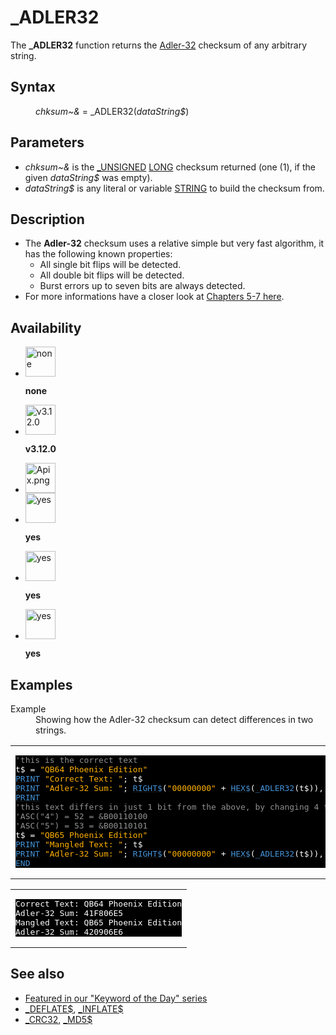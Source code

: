 <style>pre.codeide, pre.outputfixed, .outputcrt0 { background-color: #000 !important; color: #FFF !important; }</style><!DOCTYPE html>
<html class="client-nojs" dir="ltr" lang="en">
<head>
<title>_ADLER32 - QB64 Phoenix Edition Wiki</title>
</head>
<body class="mediawiki ltr sitedir-ltr mw-hide-empty-elt ns-0 ns-subject page-ADLER32 rootpage-ADLER32 skin-vector action-view skin-vector-legacy vector-feature-language-in-header-enabled vector-feature-language-in-main-page-header-disabled vector-feature-language-alert-in-sidebar-disabled vector-feature-sticky-header-disabled vector-feature-sticky-header-edit-disabled vector-feature-table-of-contents-disabled vector-feature-visual-enhancement-next-disabled">
<div class="mw-body" id="content" role="main">
<a id="top"></a>
<h1 class="firstHeading mw-first-heading" id="firstHeading">_ADLER32</h1>
<div class="vector-body" id="bodyContent">
<div class="mw-body-content mw-content-ltr" dir="ltr" id="mw-content-text" lang="en"><div class="mw-parser-output"><p>The <b>_ADLER32</b> function returns the <a class="extiw" href="https://en.wikipedia.org/wiki/Adler-32" title="wikipedia:Adler-32">Adler-32</a> checksum of any arbitrary string.
</p>
<h2><span class="mw-headline" id="Syntax">Syntax</span></h2>
<dl><dd><i>chksum~&amp;</i> = <a class="mw-selflink selflink">_ADLER32</a>(<i>dataString$</i>)</dd></dl>
<p>
</p>
<h2><span class="mw-headline" id="Parameters">Parameters</span></h2>
<ul><li><i>chksum~&amp;</i> is the <a href="UNSIGNED" title="UNSIGNED">_UNSIGNED</a> <a href="LONG" title="LONG">LONG</a> checksum returned (one (1), if the given <i>dataString$</i> was empty).</li>
<li><i>dataString$</i> is any literal or variable <a href="STRING" title="STRING">STRING</a> to build the checksum from.</li></ul>
<p>
</p>
<h2><span class="mw-headline" id="Description">Description</span></h2>
<ul><li>The <b>Adler-32</b> checksum uses a relative simple but very fast algorithm, it has the following known properties:
<ul><li>All single bit flips will be detected.</li>
<li>All double bit flips will be detected.</li>
<li>Burst errors up to seven bits are always detected.</li></ul></li>
<li>For more informations have a closer look at <a class="external text" href="https://www.intel.com/content/www/us/en/content-details/709921/intel-quickassist-technology-intel-qat-using-adler-32-checksum-and-crc32-hash-to-ensure-data-compression-integrity.html" rel="nofollow">Chapters 5-7 here</a>.</li></ul>
<p>
</p>
<h2><span class="mw-headline" id="Availability">Availability</span></h2>
<ul class="gallery mw-gallery-nolines">
<li class="gallerybox" style="width: 53px"><div style="width: 53px">
<div class="thumb" style="width: 48px;"><div style="margin:0px auto;"><a class="image" href="File:Qb64.png" title="none"><img alt="none" decoding="async" height="48" src="/qb64wiki/images/9/91/Qb64.png" width="48"/></a></div></div>
<div class="gallerytext">
<p><b>none</b>
</p>
</div>
</div></li>
<li class="gallerybox" style="width: 53px"><div style="width: 53px">
<div class="thumb" style="width: 48px;"><div style="margin:0px auto;"><a class="image" href="File:Qbpe.png" title="v3.12.0"><img alt="v3.12.0" decoding="async" height="48" src="/qb64wiki/images/0/07/Qbpe.png" width="48"/></a></div></div>
<div class="gallerytext">
<p><b>v3.12.0</b>
</p>
</div>
</div></li>
<li class="gallerybox" style="width: 53px"><div style="width: 53px">
<div class="thumb" style="width: 48px;"><div style="margin:0px auto;"><a class="image" href="File:Apix.png"><img alt="Apix.png" decoding="async" height="48" src="/qb64wiki/images/5/5f/Apix.png" width="48"/></a></div></div>
<div class="gallerytext">
</div>
</div></li>
<li class="gallerybox" style="width: 53px"><div style="width: 53px">
<div class="thumb" style="width: 48px;"><div style="margin:0px auto;"><a class="image" href="File:Win.png" title="yes"><img alt="yes" decoding="async" height="48" src="/qb64wiki/images/2/29/Win.png" width="48"/></a></div></div>
<div class="gallerytext">
<p><b>yes</b>
</p>
</div>
</div></li>
<li class="gallerybox" style="width: 53px"><div style="width: 53px">
<div class="thumb" style="width: 48px;"><div style="margin:0px auto;"><a class="image" href="File:Lnx.png" title="yes"><img alt="yes" decoding="async" height="48" src="/qb64wiki/images/7/7a/Lnx.png" width="48"/></a></div></div>
<div class="gallerytext">
<p><b>yes</b>
</p>
</div>
</div></li>
<li class="gallerybox" style="width: 53px"><div style="width: 53px">
<div class="thumb" style="width: 48px;"><div style="margin:0px auto;"><a class="image" href="File:Osx.png" title="yes"><img alt="yes" decoding="async" height="48" src="/qb64wiki/images/2/22/Osx.png" width="48"/></a></div></div>
<div class="gallerytext">
<p><b>yes</b>
</p>
</div>
</div></li>
</ul>
<p>
</p>
<h2><span class="mw-headline" id="Examples">Examples</span></h2>
<dl><dt>Example</dt>
<dd>Showing how the Adler-32 checksum can detect differences in two strings.</dd></dl>
<table cellpadding="15px" width="100%">
<tbody><tr>
<td><pre class="codeide"><span style="color:#919191;">'this is the correct text</span>
t$ = <span style="color:#FFB100;">"QB64 Phoenix Edition"</span>
<a href="PRINT" title="PRINT"><span style="color:#4593D8;">PRINT</span></a> <span style="color:#FFB100;">"Correct Text: "</span>; t$
<a href="PRINT" title="PRINT"><span style="color:#4593D8;">PRINT</span></a> <span style="color:#FFB100;">"Adler-32 Sum: "</span>; <a href="RIGHT$" title="RIGHT$"><span style="color:#4593D8;">RIGHT$</span></a>(<span style="color:#FFB100;">"00000000"</span> + <a href="HEX$" title="HEX$"><span style="color:#4593D8;">HEX$</span></a>(<a class="mw-selflink selflink"><span style="color:#4593D8;">_ADLER32</span></a>(t$)), <span style="color:#F580B1;">8</span>)
<a href="PRINT" title="PRINT"><span style="color:#4593D8;">PRINT</span></a>
<span style="color:#919191;">'this text differs in just 1 bit from the above, by changing 4 to 5</span>
<span style="color:#919191;">'ASC("4") = 52 = &amp;B00110100</span>
<span style="color:#919191;">'ASC("5") = 53 = &amp;B00110101</span>
t$ = <span style="color:#FFB100;">"QB65 Phoenix Edition"</span>
<a href="PRINT" title="PRINT"><span style="color:#4593D8;">PRINT</span></a> <span style="color:#FFB100;">"Mangled Text: "</span>; t$
<a href="PRINT" title="PRINT"><span style="color:#4593D8;">PRINT</span></a> <span style="color:#FFB100;">"Adler-32 Sum: "</span>; <a href="RIGHT$" title="RIGHT$"><span style="color:#4593D8;">RIGHT$</span></a>(<span style="color:#FFB100;">"00000000"</span> + <a href="HEX$" title="HEX$"><span style="color:#4593D8;">HEX$</span></a>(<a class="mw-selflink selflink"><span style="color:#4593D8;">_ADLER32</span></a>(t$)), <span style="color:#F580B1;">8</span>)
<a href="END" title="END"><span style="color:#4593D8;">END</span></a>
</pre>
</td></tr></tbody></table>
<table cellpadding="15px" width="100%">
<tbody><tr>
<td><pre class="outputcrt0">Correct Text: QB64 Phoenix Edition
Adler-32 Sum: 41F806E5
Mangled Text: QB65 Phoenix Edition
Adler-32 Sum: 420906E6
</pre>
</td></tr></tbody></table>
<p>
</p>
<h2><span class="mw-headline" id="See_also">See also</span></h2>
<ul><li><a class="external text" href="https://qb64phoenix.com/forum/showthread.php?tid=2681" rel="nofollow">Featured in our "Keyword of the Day" series</a></li>
<li><a href="DEFLATE$" title="DEFLATE$">_DEFLATE$</a>, <a href="INFLATE$" title="INFLATE$">_INFLATE$</a></li>
<li><a href="CRC32" title="CRC32">_CRC32</a>, <a href="MD5$" title="MD5$">_MD5$</a></li></ul>
<p>
</p>
<!-- 
NewPP limit report
Cached time: 20240715062549
Cache expiry: 86400
Reduced expiry: false
Complications: [show‐toc]
CPU time usage: 0.072 seconds
Real time usage: 0.108 seconds
Preprocessor visited node count: 283/1000000
Post‐expand include size: 2544/2097152 bytes
Template argument size: 704/2097152 bytes
Highest expansion depth: 4/100
Expensive parser function count: 0/100
Unstrip recursion depth: 0/20
Unstrip post‐expand size: 2645/5000000 bytes
-->
<!--
Transclusion expansion time report (%,ms,calls,template)
100.00%   85.410      1 -total
 13.94%   11.909      1 Template:PageNavigation
  6.66%    5.686      1 Template:PageSeeAlso
  4.71%    4.024     12 Template:Cl
  4.49%    3.831     14 Template:Text
  4.46%    3.809      1 Template:PageSyntax
  4.02%    3.436      1 Template:OutputEnd
  3.68%    3.141      1 Template:CodeEnd
  3.52%    3.010      1 Template:OutputStart
  3.24%    2.769      1 Template:PageExamples
-->
<!-- Saved in parser cache with key qb64pnix_mw19894-mwmb_:pcache:idhash:1226-0!canonical and timestamp 20240715062549 and revision id 8942.
 -->
</div>
</div>
</div>
</div>
</body>
</html>